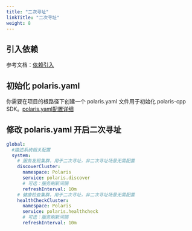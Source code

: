 ```yaml
---
title: "二次寻址"
linkTitle: "二次寻址"
weight: 8
---
```


## 引入依赖

参考文档：[依赖引入](/docs/使用指南/c++应用开发/sdk/依赖引入/)

## 初始化 polaris.yaml

你需要在项目的根路径下创建一个 polaris.yaml 文件用于初始化 polaris-cpp SDK。[polaris.yaml配置详细](https://github.com/polarismesh/polaris-cpp/blob/main/polaris.yaml.template)


## 修改 polaris.yaml 开启二次寻址

```yaml
global:
  #描述系统相关配置
  system:
    # 服务发现集群，用于二次寻址，非二次寻址场景无需配置
    discoverCluster:
      namespace: Polaris
      service: polaris.discover
      # 可选：服务刷新间隔
      refreshInterval: 10m
    # 健康检查集群，用于二次寻址，非二次寻址场景无需配置
    healthCheckCluster:
      namespace: Polaris
      service: polaris.healthcheck
      # 可选：服务刷新间隔
      refreshInterval: 10m
```
